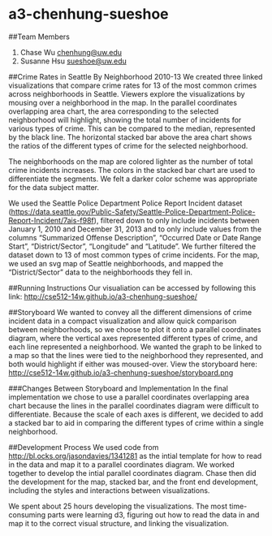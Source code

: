a3-chenhung-sueshoe
===================

##Team Members
1. Chase Wu chenhung@uw.edu
2. Susanne Hsu sueshoe@uw.edu

##Crime Rates in Seattle By Neighborhood 2010-13
We created three linked visualizations that compare crime rates for 13 of the most common crimes across neighborhoods in Seattle. Viewers explore the visualizations by mousing over a neighborhood in the map. In the parallel coordinates overlapping area chart, the area corresponding to the selected neighborhood will highlight, showing the total number of incidents for various types of crime. This can be compared to the median, represented by the black line.  The horizontal stacked bar above the area chart shows the ratios of the different types of crime for the selected neighborhood. 

The neighborhoods on the map are colored lighter as the number of total crime incidents increases. The colors in the stacked bar chart are used to differentiate the segments. We felt a darker color scheme was appropriate for the data subject matter. 

We used the Seattle Police Department Police Report Incident dataset (https://data.seattle.gov/Public-Safety/Seattle-Police-Department-Police-Report-Incident/7ais-f98f), filtered down to only include incidents between January 1, 2010 and December 31, 2013 and to only include values from the columns “Summarized Offense Description”, “Occurred Date or Date Range Start”, “District/Sector”, “Longitude” and “Latitude”. We further filtered the dataset down to 13 of most common types of crime incidents. For the map, we used an svg map of Seattle neighborhoods, and mapped the “District/Sector” data to the neighborhoods they fell in. 

##Running Instructions
Our visualiation can be accessed by following this link: http://cse512-14w.github.io/a3-chenhung-sueshoe/

##Storyboard 
We wanted to convey all the different dimensions of crime incident data in a compact visualization and allow quick comparison between neighborhoods, so we choose to plot it onto a parallel coordinates diagram, where the vertical axes represented different types of crime, and each line represented a neighborhood.  We wanted the graph to be linked to a map so that the lines were tied to the neighborhood they represented, and both would highlight if either was moused-over. 
View the storyboard here: http://cse512-14w.github.io/a3-chenhung-sueshoe/storyboard.png

###Changes Between Storyboard and Implementation
In the final implementation we chose to use a parallel coordinates overlapping area chart because the lines in the parallel coordinates diagram were difficult to differentiate. Because the scale of each axes is different, we decided to add a stacked bar to aid in comparing the different types of crime within a single neighborhood. 


##Development Process
We used code from http://bl.ocks.org/jasondavies/1341281 as the intial template for how to read in the data and map it to a parallel coordinates diagram. We worked together to develop the intial parallel coordinates diagram.  Chase then did the development for the map, stacked bar, and the front end development, including the styles and interactions between visualizations. 

We spent about 25 hours developing the visualizations. The most time-consuming parts were learning d3, figuring out how to read the data in and map it to the correct visual structure, and linking the visualization. 
